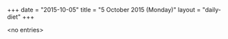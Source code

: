 +++
date = "2015-10-05"
title = "5 October 2015 (Monday)"
layout = "daily-diet"
+++


\<no entries\>
